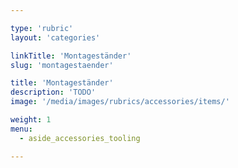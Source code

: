 ```yaml
---

type: 'rubric'
layout: 'categories'

linkTitle: 'Montageständer'
slug: 'montagestaender'

title: 'Montageständer'
description: 'TODO'
image: '/media/images/rubrics/accessories/items/'

weight: 1
menu:
  - aside_accessories_tooling

---
```

